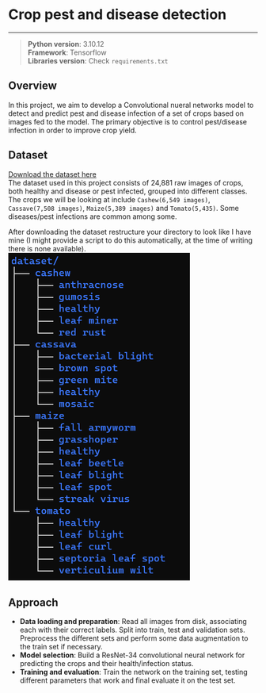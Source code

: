# Crop pest and disease detection
---

> **Python version**: 3.10.12   
> **Framework**: Tensorflow  
> **Libraries version**: Check `requirements.txt`


## Overview
In this project, we aim to develop a Convolutional nueral networks model to detect and predict pest and disease infection of a set of crops based on images fed to the model. The primary objective is to control pest/disease infection in order to improve crop yield.

## Dataset
[Download the dataset here](https://www.kaggle.com/datasets/nirmalsankalana/crop-pest-and-disease-detection?rvi=1)   
The dataset used in this project consists of 24,881 raw images of crops, both healthy and disease or pest infected, grouped into different classes. The crops we will be looking at include `Cashew(6,549 images)`, `Cassave(7,508 images)`, `Maize(5,389 images)` and `Tomato(5,435)`. Some diseases/pest infections are common among some.   

After downloading the dataset restructure your directory to look like I have mine (I might provide a script to do this automatically, at the time of writing there is none available).
![Dataset directory structure](ds_dir_structure.png)

## Approach
- **Data loading and preparation**: Read all images from disk, associating each with their correct labels. Split into train, test and validation sets. Preprocess the different sets and perform some data augmentation to the train set if necessary.
- **Model selection**: Build a ResNet-34 convolutional neural network for predicting the crops and their health/infection status.
- **Training and evaluation**: Train the network on the training set, testing different parameters that work and final evaluate it on the test set.